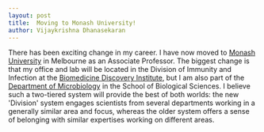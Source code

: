 ```yaml
---
layout: post
title:  Moving to Monash University!
author: Vijaykrishna Dhanasekaran
---
```

There has been exciting change in my career. I have now moved to [Monash University](http://www.monash.edu) in Melbourne as an Associate Professor. The biggest change is that my office and lab will be located in the Division of Immunity and Infection at the [Biomedicine Discovery Institute](https://www.monash.edu/discovery-institute), but I am also part of the [Department of Microbiology](http://www.med.monash.edu.au/microbiology/) in the School of Biological Sciences. I believe such a two-tiered system will provide the best of both worlds: the new 'Division' system engages scientists from several departments working in a generally similar area and focus, whereas the older system offers a sense of belonging with similar expertises working on different areas.
